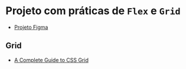 # Projeto com práticas de `Flex` e `Grid`

- [Projeto Figma](https://www.figma.com/file/mC6DmuXPGWHYkMWOQD3khm/2713---Praticando-CSS%3A-Grid-e-Flexbox)

## Grid
- [A Complete Guide to CSS Grid](https://css-tricks.com/snippets/css/complete-guide-grid/n)